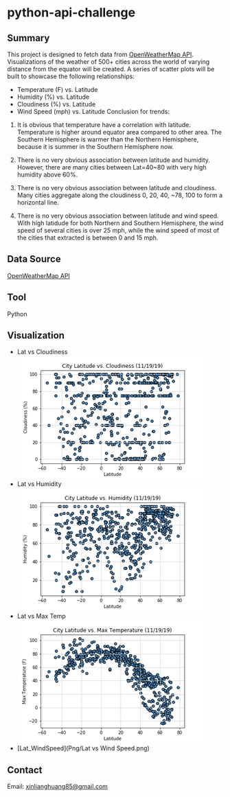 # python-api-challenge
## Summary ##
This project is designed to fetch data from [OpenWeatherMap API](https://openweathermap.org/api). Visualizations of the weather of 500+ cities across the world of varying distance from the equator will be created. A series of scatter plots will be built to showcase the following relationships:<br>
* Temperature (F) vs. Latitude
* Humidity (%) vs. Latitude
* Cloudiness (%) vs. Latitude
* Wind Speed (mph) vs. Latitude
Conclusion for trends:
1. It is obvious that temperature have a correlation with latitude. Temperature is higher around equator area compared to other area. The Southern Hemisphere is warmer than the Northern Hemisphere, because it is summer in the Southern Hemisphere now.

2. There is no very obvious association between latitude and humidity. However, there are many cities between Lat=40~80 with very high humidity above 60%.

3. There is no very obvious association between latitude and cloudiness. Many cities aggregate along the cloudiness 0, 20, 40, ~78, 100 to form a horizontal line.

4. There is no very obvious association between latitude and wind speed. With high latidude for both Northern and Southern Hemisphere, the wind speed of several cities is over 25 mph, while the wind speed of most of the cities that extracted is between 0 and 15 mph.
## Data Source ##
[OpenWeatherMap API](https://openweathermap.org/api)
## Tool ##
Python
## Visualization ##

* Lat vs Cloudiness<br>
<img src="Png/Lat vs Cloudiness.png"><br>
* Lat vs Humidity<br>
<img src="Png/Lat vs Humidity.png"><br>
* Lat vs Max Temp<br>
<img src="Png/Lat vs Max Temp.png"><br>
* [Lat_WindSpeed](Png/Lat vs Wind Speed.png)<br>

## Contact
Email: xinlianghuang85@gmail.com